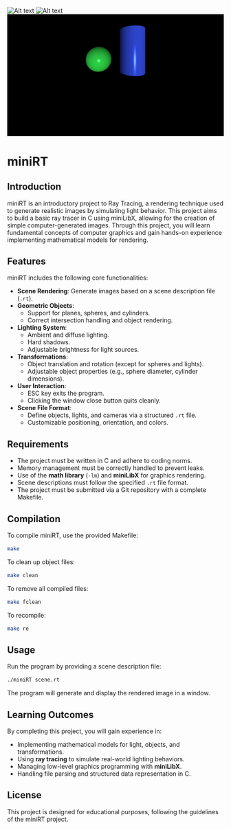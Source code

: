 ![Alt text](2spheresclose.gif)
![Alt text](plane_shadow.gif)
![Alt text](sphereandcylind.png)

            
# miniRT

## Introduction
miniRT is an introductory project to Ray Tracing, a rendering technique used to generate realistic images by simulating light behavior. This project aims to build a basic ray tracer in C using miniLibX, allowing for the creation of simple computer-generated images. Through this project, you will learn fundamental concepts of computer graphics and gain hands-on experience implementing mathematical models for rendering.

## Features
miniRT includes the following core functionalities:
- **Scene Rendering**: Generate images based on a scene description file (`.rt`).
- **Geometric Objects**:
  - Support for planes, spheres, and cylinders.
  - Correct intersection handling and object rendering.
- **Lighting System**:
  - Ambient and diffuse lighting.
  - Hard shadows.
  - Adjustable brightness for light sources.
- **Transformations**:
  - Object translation and rotation (except for spheres and lights).
  - Adjustable object properties (e.g., sphere diameter, cylinder dimensions).
- **User Interaction**:
  - ESC key exits the program.
  - Clicking the window close button quits cleanly.
- **Scene File Format**:
  - Define objects, lights, and cameras via a structured `.rt` file.
  - Customizable positioning, orientation, and colors.

## Requirements
- The project must be written in C and adhere to coding norms.
- Memory management must be correctly handled to prevent leaks.
- Use of the **math library** (`-lm`) and **miniLibX** for graphics rendering.
- Scene descriptions must follow the specified `.rt` file format.
- The project must be submitted via a Git repository with a complete Makefile.

## Compilation
To compile miniRT, use the provided Makefile:
```sh
make
```
To clean up object files:
```sh
make clean
```
To remove all compiled files:
```sh
make fclean
```
To recompile:
```sh
make re
```

## Usage
Run the program by providing a scene description file:
```sh
./miniRT scene.rt
```
The program will generate and display the rendered image in a window.

## Learning Outcomes
By completing this project, you will gain experience in:
- Implementing mathematical models for light, objects, and transformations.
- Using **ray tracing** to simulate real-world lighting behaviors.
- Managing low-level graphics programming with **miniLibX**.
- Handling file parsing and structured data representation in C.

## License
This project is designed for educational purposes, following the guidelines of the miniRT project.

